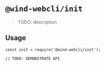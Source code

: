 # `@wind-webcli/init`

> TODO: description

## Usage

```
const init = require('@wind-webcli/init');

// TODO: DEMONSTRATE API
```
